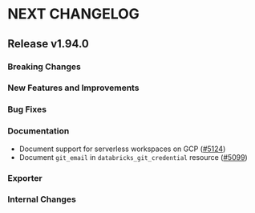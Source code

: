 # NEXT CHANGELOG

## Release v1.94.0

### Breaking Changes

### New Features and Improvements

### Bug Fixes

### Documentation

* Document support for serverless workspaces on GCP ([#5124](https://github.com/databricks/terraform-provider-databricks/pull/5124))
* Document `git_email` in `databricks_git_credential` resource ([#5099](https://github.com/databricks/terraform-provider-databricks/pull/5099))

### Exporter

### Internal Changes
